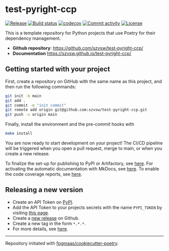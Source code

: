 # test-pyright-ccp

[![Release](https://img.shields.io/github/v/release/szvsw/test-pyright-ccp)](https://img.shields.io/github/v/release/szvsw/test-pyright-ccp)
[![Build status](https://img.shields.io/github/actions/workflow/status/szvsw/test-pyright-ccp/main.yml?branch=main)](https://github.com/szvsw/test-pyright-ccp/actions/workflows/main.yml?query=branch%3Amain)
[![codecov](https://codecov.io/gh/szvsw/test-pyright-ccp/branch/main/graph/badge.svg)](https://codecov.io/gh/szvsw/test-pyright-ccp)
[![Commit activity](https://img.shields.io/github/commit-activity/m/szvsw/test-pyright-ccp)](https://img.shields.io/github/commit-activity/m/szvsw/test-pyright-ccp)
[![License](https://img.shields.io/github/license/szvsw/test-pyright-ccp)](https://img.shields.io/github/license/szvsw/test-pyright-ccp)

This is a template repository for Python projects that use Poetry for their dependency management.

- **Github repository**: <https://github.com/szvsw/test-pyright-ccp/>
- **Documentation** <https://szvsw.github.io/test-pyright-ccp/>

## Getting started with your project

First, create a repository on GitHub with the same name as this project, and then run the following commands:

```bash
git init -b main
git add .
git commit -m "init commit"
git remote add origin git@github.com:szvsw/test-pyright-ccp.git
git push -u origin main
```

Finally, install the environment and the pre-commit hooks with

```bash
make install
```

You are now ready to start development on your project!
The CI/CD pipeline will be triggered when you open a pull request, merge to main, or when you create a new release.

To finalize the set-up for publishing to PyPI or Artifactory, see [here](https://fpgmaas.github.io/cookiecutter-poetry/features/publishing/#set-up-for-pypi).
For activating the automatic documentation with MkDocs, see [here](https://fpgmaas.github.io/cookiecutter-poetry/features/mkdocs/#enabling-the-documentation-on-github).
To enable the code coverage reports, see [here](https://fpgmaas.github.io/cookiecutter-poetry/features/codecov/).

## Releasing a new version

- Create an API Token on [PyPI](https://pypi.org/).
- Add the API Token to your projects secrets with the name `PYPI_TOKEN` by visiting [this page](https://github.com/szvsw/test-pyright-ccp/settings/secrets/actions/new).
- Create a [new release](https://github.com/szvsw/test-pyright-ccp/releases/new) on Github.
- Create a new tag in the form `*.*.*`.
- For more details, see [here](https://fpgmaas.github.io/cookiecutter-poetry/features/cicd/#how-to-trigger-a-release).

---

Repository initiated with [fpgmaas/cookiecutter-poetry](https://github.com/fpgmaas/cookiecutter-poetry).
